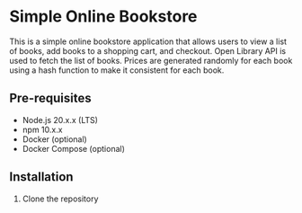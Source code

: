 # Simple Online Bookstore

This is a simple online bookstore application that allows users to view a list of books, add books to a shopping cart, and checkout.
Open Library API is used to fetch the list of books. Prices are generated randomly for each book using a hash function to make it consistent for each book.

## Pre-requisites
- Node.js 20.x.x (LTS)
- npm 10.x.x
- Docker (optional)
- Docker Compose (optional)

## Installation

1. Clone the repository
